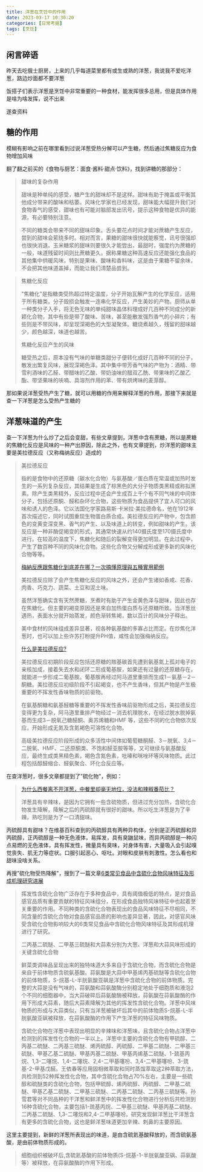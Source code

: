 ```yaml
---
title: 洋葱在烹饪中的作用
date: 2023-03-17 10:30:20
categories: [日常考据]
tags: [烹饪]
---
```

## 闲言碎语

昨天去吃俄士厨房，上来的几乎每道菜里都有或生或熟的洋葱，我说我不爱吃洋葱，路边炒面都不要洋葱

饭搭子们表示洋葱是烹饪中非常重要的一种食材，能发挥很多总用，但是具体作用是啥为啥发挥，说不出来

遂查资料

<!--more-->

## 糖的作用

模糊有影响之前在哪里看到过说洋葱受热分解可以产生糖，然后通过焦糖反应为食物增加风味

翻了翻之前买的《食物与厨艺：面食·酱料·甜点·饮料》，找到讲糖的那部分：

> 甜味的复杂作用
> 
> 甜味是种单纯的感受，糖产生的甜味却不是这样。甜味有助于掩盖或平衡其他成分带来的酸味和枯萎。风味化学家也已经发现，甜味能大幅提升我们对食物香气的感受，甜味也有可能对脑部发出讯号，提示这种食物是优异的能源，有必要特别注意。
> 
> 不同的糖类会带来不同的甜味印象。舌头要花点时间才能对蔗糖产生反应，尝到的甜味会萦绕多时。相对而言，果糖的甜味很快就能察觉，讯号很强却也很快消退。玉米糖浆的甜味则要很久才能尝出，最甜时，强度约为蔗糖的一般，味道残留时间则比蔗糖更久。据称果糖这种高速反应还能强化食品的其他集中供暖风味，特别是果味、酸味和香料味，这是由于果糖不留余味，不会把其他味道盖掉，而能让我们清楚品尝到。

> 焦糖化反应
> 
> "焦糖化"是指糖类受热超过特定温度，分子开始瓦解产生的化学反应，适用于所有糖类。分子毁损会触发一连串化学反应，产生美妙的产物。厨师从单一种类分子入手，将无色无味的单纯甜味晶体料理成好几百种不同成分的新颖化合物，其中有些是带了酸味、苦味，甚至能散发强烈香气的小碎片；有些则是不带风味，却呈现深褐色的大型凝聚体。糖烧煮越久，残留的甜味越少，颜色越深，味道也越苦。
>
> 焦糖化反应产生的风味
> 
> 糖受热之后，原本没有气味的单糖类甜分子便转化成好几百种不同的分子，散发出繁复风味，展现深褐色泽。其中集中带芳香气味的产物为：酒精、带雪利酒味的乙醛、带醋味的乙酸、带奶油味的醋双乙酰、带果味的乙酸乙酯、带坚果味的呋喃、具溶剂作用的苯、带有烘烤味的麦芽醇。

那如果说洋葱受热产生了糖，就可以用糖的作用来解释洋葱的作用，那接下来就是查一下洋葱是怎么受热产生糖的

## 洋葱味道的产生

查一下洋葱为什么炒了之后会变甜，有些文章提到，洋葱中含有蔗糖，所以是蔗糖的焦糖化反应是风味的一种产出原因，除此之外，也有文章提到，炒洋葱的甜味主要是美拉德反应（又称梅纳反应）造成的

> 美拉德反应
> 
> 指的是食物中的还原糖（碳水化合物）与氨基酸／蛋白质在常温或加热时发生的一系列复杂反应，其结果是生成了棕黑色的大分子物质类黑精或称拟黑素。除产生类黑精外，反应过程中还会产生成百上千个有不同气味的中间体分子，包括还原酮、醛和杂环化合物，这些物质为食品提供了宜人可口的风味和诱人的色泽。它以法国化学家路易斯·卡米拉·美拉德命名，他在1912年首次描述它，同时试图重现生物蛋白质合成。美拉德反应的产物中，包含颜色的变黄变深变黑、香气的产生、以及味道上的转变，例如甜味的产生。该反应是一种非酶促褐变的形式，其通常快速从约140摄氏度至170摄氏度中进行。在较高的温度下，焦糖化和随后的裂解变得更加明显。在此过程中，产生了数百种不同的风味化合物。这些化合物又分解成形成更多新的风味化合物等等。
>
> [梅納反應跟焦糖化到底差在哪？一次搞懂原理與五種實用範例](https://nommagazine.com/)
> 
> 美拉德反应除了会产生焦糖化反应的风味之外，还会产生诸如香咸、花香、肉香、巧克力、蔬菜、土豆和泥土味。
> 
> 虽然洋葱确实含有天然蔗糖，烹煮时有助于产生金黄色泽与甜味，因此也存在焦糖化。但主要的褐变原因还是來自加热蛋白质与还原糖所致。当洋葱丝遇热，表面水分就开始蒸发，颜色渐转焦褐，数以百计的风味分子释出。
> 
> 美中食材的风味组成差异显著，视各种氨基酸的多寡占比而定。在炒焦化洋葱时，也可以加上些许苏打粉提升PH值，咸性会加强梅纳反应。
>
> [什么是美拉德反应?](https://www.zhihu.com/question/296534172)
> 
> 美拉德反应初期阶段反应包括还原糖的羰基碳首先遭到氨基氮上孤对电子的亲核加成，接着失去水和闭环二形成葡基胺，如果还有过量的还原糖存在，就能进一步形成二葡基胺。葡基胺再经过阿马道里重排而生成1－氨基－2－酮糖。美拉德反应初级阶段不引起褐变，也不产生香味，但其产物是产生极重要的不挥发性香味物质的前驱物。
>
> 在氨基酮糖和氨基醛糖等重要的不挥发性香味前驱物形成之后，美拉德反应变得更为复杂，阿马道里重排产物经过－消去机理脱水，在经过脱水脱掉氨基而生成3－脱氧己糖醛酮、奥苏烯糖和HMF 等，这些不同的化合物依次反应，开始形成无氮及含氮褐色可溶性化合物。
> 
> 高级美拉德反应阶段形成的众多活性中间体如葡萄糖酮醛、3－脱氧、3,4－二脱氧、HMF、二还原酮类、不饱和醛亚胺等等，又可继续与氨基酸反应，最终生成类黑精色素，褐色含氮色素，吡嗪和咪唑环等风味物质。此过程包括醇醛缩合、醛氨聚合、环化合反应等。

在查洋葱时，很多文章都提到了"硫化物"，例如：

> [为什么西餐离不开洋葱，中餐里却毫无地位，没法和辣椒番茄比？](https://zhuanlan.zhihu.com/p/148593164)
> 
> 洋葱具有辛辣味，是因为它拥有一些含硫物质，但进过充分加热，含硫化合物发生降解，降解之后的丙硫醇就有很好的甜味。所以吃生洋葱是为了辛辣，熟吃则是为了一口清甜味。

丙硫醇具有甜味？在维基百科查到的丙硫醇具有两种异构体，分别是正丙硫醇和异丙硫醇，正丙硫醇是一种无色液体，易挥发，具有臭鼬鼠味，而异丙硫醇是一种闪点易燃的无色液体，具有挥发性，微量具有臭味，对身体有害，大量吸入会引起嗅觉丧失、肌无力等症状。口服引起恶心、呕吐。对眼和皮肤有刺激性。怎么看也和甜味没啥关系。

再搜"硫化物受热降解"，搜到了一篇文章[6类常见食品中含硫化合物风味特征及形成机理研究进展](http://www.btbuspxb.com/html/spkxjsxb/2022/6/20220602.html)

> 挥发性含硫化合物广泛存在于多种食品中，具有阈值极低的特点，是对食品感官品质有重要贡献的特征风味组分，在形成食品独特风味特征中也起着至关重要的作用。不同种类的含硫化合物表现出的食品风味特征不尽相同，不同含量的含硫化合物对食品感官品质的影响也差异显著，因此，对感官风味受含硫化合物影响较大的6类常见食品中含硫化合物风味特征及其形成机理进行了研究。
> 
> 二丙基二硫醚、二甲基三硫醚和大蒜素分别为大葱、洋葱和大蒜风味形成的关键含硫化合物
> 
> 鲜菜类调味品呈现出来的独特味道大多来自于含硫化合物，而含硫化合物是来自于前体物质含硫氨基酸。蒜氨酸是大蒜中甲基烯丙基硫醚等含硫化合物的前体物质，S-烷基-L-半胱氨酸亚砜是洋葱中含硫化合物的前体物质。完整的大蒜是没有气味的，蒜氨酸和蒜氨酸酶分别稳定地处于细胞质和液泡2个不同的细胞器中，当大蒜破碎后蒜氨酸酶被释放，蒜氨酸在蒜氨酸酶的作用下形成大蒜素，随后大蒜素降解为其他的挥发性含硫化合物。洋葱中风味物质的形成与大蒜类似，只有当洋葱被破坏后其中的前体物质S-烷基-L-半胱氨酸亚砜被释放，在蒜氨酸酶的作用下产生洋葱的特征风味物质。
> 
> 含硫化合物在洋葱中表现出明显的辛辣味和洋葱味，且含硫化合物占洋葱中检测到的挥发性化合物的一半以上。洋葱中主要的含硫化合物有甲硫醇、二丙基二硫醚、二丙基三硫醚、烯丙硫醇、丙硫醇、二甲基二硫醚、二甲基三硫醚、甲基乙基二硫醚、甲基丙基二硫醚、甲基丙烯基二硫醚、1-巯基丙烷、1,3-二噻烷、1,4-二噻烷、2,4-二甲基噻吩、3,4-二甲基噻吩、3-巯基-2-甲基戊醛。王依春等应用固相微萃取和同时蒸馏萃取这2种萃取方法，共检测到52种挥发性化合物，其中含硫化合物占70%左右，主要是一些硫醇和硫醚类的含硫化合物，包括甲硫醇、烯丙硫醇、丙硫醇、二甲基二硫醚、甲基乙基二硫醚、二甲基三硫醚、二丙基二硫醚、二丙基三硫醚等。孙雪君等对不同品种的干洋葱和鲜洋葱中的挥发性化合物进行分析后共检测到16种含硫化合物，主要包括1-巯基丙烷、二甲基三硫醚、甲基丙基二硫醚、二丙基二硫醚、1,3-二噻烷和2,4-二甲基噻吩。研究发现鲜洋葱比干洋葱含有更多的含硫化合物，这也是鲜洋葱味道更加辛辣、刺鼻的主要原因。

这里主要提到，新鲜的洋葱所表现出的味道，是由含硫氦基酸释放的，而含硫氨基酸，是由前体物质形成的。

> 细胞组织被破坏后,含硫氦基酸的前体物质(S-烷基-1-半胱氨酸亚砜、蒜氨酸等）被释放，在蒜氨酸酶的作用下形成。
